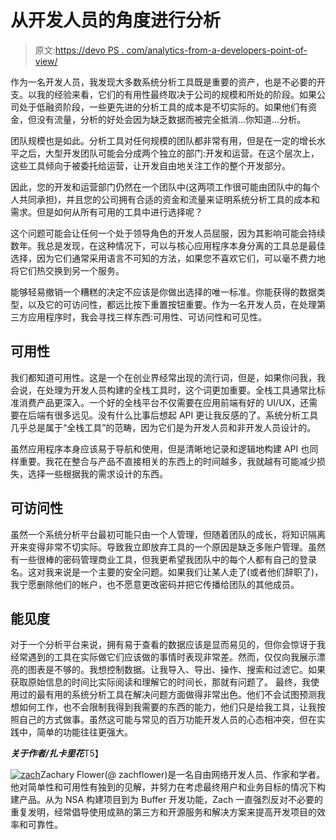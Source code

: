 # 从开发人员的角度进行分析

> 原文:[https://devo PS . com/analytics-from-a-developers-point-of-view/](https://devops.com/analytics-from-a-developers-point-of-view/)

作为一名开发人员，我发现大多数系统分析工具既是重要的资产，也是不必要的开支。以我的经验来看，它们的有用性最终取决于公司的规模和所处的阶段。如果公司处于低融资阶段，一些更先进的分析工具的成本是不切实际的。如果他们有资金，但没有流量，分析的好处会因为缺乏数据而被完全抵消…你知道…分析。

团队规模也是如此。分析工具对任何规模的团队都非常有用，但是在一定的增长水平之后，大型开发团队可能会分成两个独立的部门:开发和运营。在这个层次上，这些工具倾向于被委托给运营，让开发自由地关注工作的整个开发部分。

因此，您的开发和运营部门仍然在一个团队中(这两项工作很可能由团队中的每个人共同承担)，并且您的公司拥有合适的资金和流量来证明系统分析工具的成本和需求。但是如何从所有可用的工具中进行选择呢？

这个问题可能会让任何一个处于领导角色的开发人员屈服，因为其影响可能会持续数年。我总是发现，在这种情况下，可以与核心应用程序本身分离的工具总是最佳选择，因为它们通常采用语言不可知的方法，如果您不喜欢它们，可以毫不费力地将它们热交换到另一个服务。

能够轻易撤销一个糟糕的决定不应该是你做出选择的唯一标准。你能获得的数据类型，以及它的可访问性，都远比按下重置按钮重要。作为一名开发人员，在处理第三方应用程序时，我会寻找三样东西:可用性、可访问性和可见性。

## **可用性**

我们都知道可用性。这是一个在创业界经常出现的流行词，但是，如果你问我，我会说，在处理为开发人员构建的全栈工具时，这个词更加重要。全栈工具通常比标准消费产品更深入。一个好的全栈平台不仅需要在应用前端有好的 UI/UX，还需要在后端有很多远见。没有什么比事后想起 API 更让我反感的了。系统分析工具几乎总是属于“全栈工具”的范畴，因为它们是为开发人员和非开发人员设计的。

虽然应用程序本身应该易于导航和使用，但是清晰地记录和逻辑地构建 API 也同样重要。我花在整合与产品不直接相关的东西上的时间越多，我就越有可能减少损失，选择一些根据我的需求设计的东西。

## **可访问性**

虽然一个系统分析平台最初可能只由一个人管理，但随着团队的成长，将知识隔离开来变得非常不切实际。导致我立即放弃工具的一个原因是缺乏多账户管理。虽然有一些很棒的密码管理商业工具，但我更希望我团队中的每个人都有自己的登录名。这对我来说是一个主要的安全问题。如果我们让某人走了(或者他们辞职了)，我宁愿删除他们的帐户，也不愿意更改密码并把它传播给团队的其他成员。

## **能见度**

对于一个分析平台来说，拥有易于查看的数据应该是显而易见的，但你会惊讶于我经常遇到的工具在实际做它们应该做的事情时表现非常差。然而，仅仅向我展示漂亮的图表是不够的。我想控制数据。让我导入、导出、操作、搜索和过滤它。如果获取原始信息的时间比实际阅读和理解它的时间长，那就有问题了。
最终，我使用过的最有用的系统分析工具在解决问题方面做得非常出色。他们不会试图预测我想如何工作，也不会限制我得到我需要的东西的能力，他们只是给我工具，让我按照自己的方式做事。虽然这可能与常见的百万功能开发人员的心态相冲突，但在实践中，简单的功能往往更强大。

***关于作者/扎卡里花***T5】

[![zach](../Images/92a1605f9d2daa8290f0ddb535b07ee2.png)](https://devops.com/wp-content/uploads/2015/10/zach.png)Zachary Flower(@ zachflower)是一名自由网络开发人员、作家和学者。他对简单性和可用性有独到的见解，并努力在考虑最终用户和业务目标的情况下构建产品。从为 NSA 构建项目到为 Buffer 开发功能，Zach 一直强烈反对不必要的重复发明，经常倡导使用成熟的第三方和开源服务和解决方案来提高开发项目的效率和可靠性。